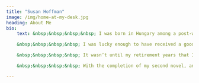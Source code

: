 ```yaml
---
title: "Susan Hoffman"
image: /img/home-at-my-desk.jpg
heading: About Me
bio:
    text: &nbsp;&nbsp;&nbsp;&nbsp; I was born in Hungary among a post-war boom of babies. We boomers were cherished as the hope of a future that promised peace and prosperity. After the war, Hungary was assigned to the eastern bloc of countries under Soviet rule and it wasn’t long before Hungarians rebelled and a wave of immigration landed me in Canada.

    &nbsp;&nbsp;&nbsp;&nbsp; I was lucky enough to have received a good public education and the freedom to become anything I wanted to be. Unfortunately this open-ended potential was too broad to lock me onto any specific path and I spent my twenties trying to ‘find myself’.  I dabbled in art and aesthetics, in design and sales. Finally I dubbed myself an art consultant and built a small business doing corporate and commercial art sales. Apparently this was my calling until my daughter was born, and then what called me was motherhood. 

    &nbsp;&nbsp;&nbsp;&nbsp; It wasn’t until my retirement years that I discovered my true passion ‒ writing. I embraced this pursuit whole heartedly and enrolled at the University of Toronto and went on to earn my Certificate in Creative Writing. My first amateurish attempt at a novel sits securely locked in an archive and serves as a lesson in what not to do as a writer.

    &nbsp;&nbsp;&nbsp;&nbsp; With the completion of my second novel, and a publication of some of my early short stories, I can legitimately call myself a writer.

---
```


